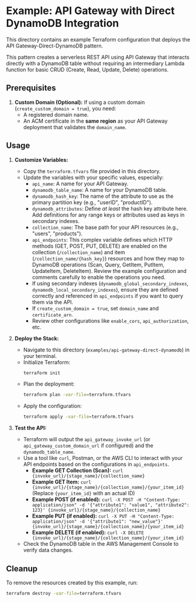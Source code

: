 # Example: API Gateway with Direct DynamoDB Integration

This directory contains an example Terraform configuration that deploys the API Gateway-Direct-DynamoDB pattern.

This pattern creates a serverless REST API using API Gateway that interacts directly with a DynamoDB table without requiring an intermediary Lambda function for basic CRUD (Create, Read, Update, Delete) operations.

## Prerequisites

1.  **Custom Domain (Optional):** If using a custom domain (`create_custom_domain = true`), you need:
    *   A registered domain name.
    *   An ACM certificate in the **same region** as your API Gateway deployment that validates the `domain_name`.

## Usage

1.  **Customize Variables:**
    *   Copy the `terraform.tfvars` file provided in this directory.
    *   Update the variables with your specific values, especially:
        *   `api_name`: A name for your API Gateway.
        *   `dynamodb_table_name`: A name for your DynamoDB table.
        *   `dynamodb_hash_key`: The name of the attribute to use as the primary partition key (e.g., "userID", "productID").
        *   `dynamodb_attributes`: Define *at least* the hash key attribute here. Add definitions for any range keys or attributes used as keys in secondary indexes.
        *   `collection_name`: The base path for your API resources (e.g., "users", "products").
        *   `api_endpoints`: This complex variable defines which HTTP methods (GET, POST, PUT, DELETE) are enabled on the collection (`/collection_name`) and item (`/collection_name/{hash_key}`) resources and how they map to DynamoDB operations (Scan, Query, GetItem, PutItem, UpdateItem, DeleteItem). Review the example configuration and comments carefully to enable the operations you need.
        *   If using secondary indexes (`dynamodb_global_secondary_indexes`, `dynamodb_local_secondary_indexes`), ensure they are defined correctly and referenced in `api_endpoints` if you want to query them via the API.
        *   If `create_custom_domain = true`, set `domain_name` and `certificate_arn`.
        *   Review other configurations like `enable_cors`, `api_authorization`, etc.

2.  **Deploy the Stack:**
    *   Navigate to this directory (`examples/api-gateway-direct-dynamodb`) in your terminal.
    *   Initialize Terraform:
        ```bash
        terraform init
        ```
    *   Plan the deployment:
        ```bash
        terraform plan -var-file=terraform.tfvars
        ```
    *   Apply the configuration:
        ```bash
        terraform apply -var-file=terraform.tfvars
        ```

3.  **Test the API:**
    *   Terraform will output the `api_gateway_invoke_url` (or `api_gateway_custom_domain_url` if configured) and the `dynamodb_table_name`.
    *   Use a tool like `curl`, Postman, or the AWS CLI to interact with your API endpoints based on the configurations in `api_endpoints`.
        *   **Example GET Collection (Scan):** `curl {invoke_url}/{stage_name}/{collection_name}`
        *   **Example GET Item:** `curl {invoke_url}/{stage_name}/{collection_name}/{your_item_id}` (Replace `{your_item_id}` with an actual ID)
        *   **Example POST (if enabled):** `curl -X POST -H "Content-Type: application/json" -d '{"attribute1": "value1", "attribute2": 123}' {invoke_url}/{stage_name}/{collection_name}`
        *   **Example PUT (if enabled):** `curl -X PUT -H "Content-Type: application/json" -d '{"attribute1": "new_value"}' {invoke_url}/{stage_name}/{collection_name}/{your_item_id}`
        *   **Example DELETE (if enabled):** `curl -X DELETE {invoke_url}/{stage_name}/{collection_name}/{your_item_id}`
    *   Check the DynamoDB table in the AWS Management Console to verify data changes.

## Cleanup

To remove the resources created by this example, run:

```bash
terraform destroy -var-file=terraform.tfvars
``` 